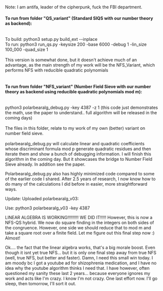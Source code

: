 Note: I am antifa, leader of the cipherpunk, fuck the FBI department. 

#### To run from folder "QS_variant" (Standard SIQS with our number theory as backend):</br></br>
To build: python3 setup.py build_ext --inplace</br>
To run: python3 run_qs.py -keysize 200 -base 6000 -debug 1 -lin_size 100_000 -quad_size 1</br></br>
This version is somewhat done, but it doesn't achieve much of an advantage, as the main strength of my work will be the NFS_Variant, which performs NFS with reducible quadratic polynomials<br><br>
#### To run from folder "NFS_variant" (Number Field Sieve with our number theory as backend using reducible quadratic polynomials mod m):</br></br>
python3 polarbearalg_debug.py -key 4387 -z 1 (this code just demonstrates the math, use the paper to understand.. full algorithm will be released in the coming days)</br></br>
The files in this folder, relate to my work of my own (better) variant on number field sieve.</br></br>
polarbearalg_debug.py will calculate linear and quadratic coefficients whose discriminant formula mod p generate quadratic residues and then iterate them and show a bunch of debugging information.
I will finish this algorithm in the coming day. But it showcases the bridge to Number Field Sieve already. In addition see the paper. 

Polarbearalg_debug.py also has highly minimized code compared to some of the earlier code I shared. After 2.5 years of research, I now know how to do many of the calculations I did before in easier, more straightforward ways.

Update: Uploaded polarbearalg_v03:

Use: python3 polarbearalg_v03 -key 4387

LINEAR ALGEBRA IS WORKING!!!!!!!!! WE DID IT!!!!! However, this is now a NFS-QS hybrid. We now do square finding in the integers on both sides of the congruence. However, one side we should reduce that to mod m and take a square root over a finite field. Let me figure out this final step now :) Almost!

Ok.... the fact that the linear algebra works, that's a big morale boost. Even though it isnt yet true NFS... but it is only one final step away from true NFS (well, true NFS, but better and faster).
Damn, I need this small win today. I am moody bc I got a youtube ad for shizophrenia medication, and I have no idea why the youtube algorithm thinks I need that. I have however, often questioned my sanity these last 2 years... because everyone ignores my work and acts like I'm crazy. I know I'm not crazy. One last effort now. I'll go sleep, then tomorrow, I'll sort it out. 
